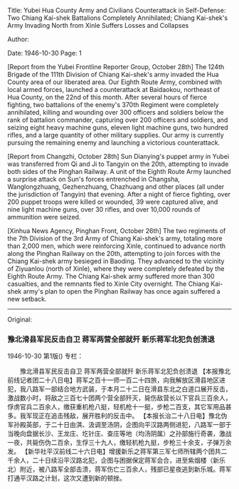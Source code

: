Title: Yubei Hua County Army and Civilians Counterattack in Self-Defense: Two Chiang Kai-shek Battalions Completely Annihilated; Chiang Kai-shek's Army Invading North from Xinle Suffers Losses and Collapses

Author:

Date: 1946-10-30
Page: 1

[Report from the Yubei Frontline Reporter Group, October 28th] The 124th Brigade of the 111th Division of Chiang Kai-shek's army invaded the Hua County area of our liberated area. Our Eighth Route Army, combined with local armed forces, launched a counterattack at Baidaokou, northeast of Hua County, on the 22nd of this month. After several hours of fierce fighting, two battalions of the enemy's 370th Regiment were completely annihilated, killing and wounding over 300 officers and soldiers below the rank of battalion commander, capturing over 200 officers and soldiers, and seizing eight heavy machine guns, eleven light machine guns, two hundred rifles, and a large quantity of other military supplies. Our army is currently pursuing the remaining enemy and launching a victorious counterattack.

[Report from Changzhi, October 28th] Sun Dianying's puppet army in Yubei was transferred from Qi and Ji to Tangyin on the 20th, attempting to invade both sides of the Pinghan Railway. A unit of the Eighth Route Army launched a surprise attack on Sun's forces entrenched in Changsha, Wanglongzhuang, Gezhenzhuang, Chazhuang and other places (all under the jurisdiction of Tangyin) that evening. After a night of fierce fighting, over 200 puppet troops were killed or wounded, 39 were captured alive, and nine light machine guns, over 30 rifles, and over 10,000 rounds of ammunition were seized.

[Xinhua News Agency, Pinghan Front, October 26th] The two regiments of the 7th Division of the 3rd Army of Chiang Kai-shek's army, totaling more than 2,000 men, which were reinforcing Xinle, continued to advance north along the Pinghan Railway on the 20th, attempting to join forces with the Chiang Kai-shek army besieged in Baoding. They advanced to the vicinity of Ziyuanlou (north of Xinle), where they were completely defeated by the Eighth Route Army. The Chiang Kai-shek army suffered more than 300 casualties, and the remnants fled to Xinle City overnight. The Chiang Kai-shek army's plan to open the Pinghan Railway has once again suffered a new setback.



<hr /> 

Original: 


### 豫北滑县军民反击自卫  蒋军两营全部就歼  新乐蒋军北犯负创溃退

1946-10-30
第1版()
专栏：

　　豫北滑县军民反击自卫
    蒋军两营全部就歼
    新乐蒋军北犯负创溃退
    【本报豫北前线记者团二十八日电】蒋军之百十一师一百二十四旅，向我解放区滑县地区进犯，我八路军一部结合地方武装，于本月二十二日在滑县东北之白道口展开反击，激战数小时，将敌之三百七十团两个营全部歼灭，毙伤敌营长以下官兵三百余人，俘虏官兵二百余人，缴获重机枪八挺，轻机枪十一挺，步枪二百支，其它军用品甚多。我军现正在追击残敌，展开胜利的反击中。
    【本报长治二十八日电】豫北伪军孙殿英部，于二十日由淇、汲调至汤阴，企图向平汉路两侧进犯，八路军一部于当晚向盘据长沙、王龙庄、圪针庄、查庄等地（均汤阴属）之孙部施行奇袭，激战一夜，共毙伤伪二百余，生俘三十九人，缴轻机枪九挺，步枪三十余支，子弹万余发。
    【新华社平汉前线二十六日电】增援新乐之蒋军第三军七师所辖两个团共二千余人，二十日续沿平汉路北犯，企图与困据保定蒋军会合，进至紫烟楼（新乐北）附近，被八路军全部击溃，蒋军伤亡三百余人，残部已星夜逃到新乐城。蒋军打通平汉路之计划，这次又遭到新的顿挫。
